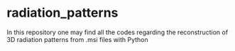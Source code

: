 # radiation_patterns
In this repository one may find all the codes regarding the reconstruction of 3D radiation patterns from .msi files with Python
